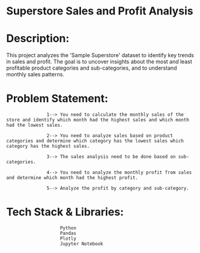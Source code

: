 # Superstore Sales and Profit Analysis






# Description: 


This project analyzes the 'Sample Superstore' dataset to identify key trends in sales and profit. The goal is to uncover insights about the most and least profitable product categories and sub-categories, and to understand monthly sales patterns.

# Problem Statement:


                   1--> You need to calculate the monthly sales of the store and identify which month had the highest sales and which month had the lowest sales.

                   2--> You need to analyze sales based on product categories and determine which category has the lowest sales which category has the highest sales.
                   
                   3--> The sales analysis need to be done based on sub-categories.
                   
                   4--> You need to analyze the monthly profit from sales and determine which month had the highest profit.
                   
                   5--> Analyze the profit by category and sub-category.


# Tech Stack & Libraries:
                        Python
                        Pandas
                        Plotly
                        Jupyter Notebook

                   
